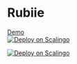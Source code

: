 # Rubiie
[Demo](http://rubiie.yawe.me/)                                          
[![Deploy on Scalingo](https://cdn.scalingo.com/deploy/button.svg)](https://my.scalingo.com/deploy?source=https://github.com/MrYawe/rubiie)

[![Deploy on Scalingo](https://cdn.scalingo.com/deploy/button.svg)](http://localhost:4200/deploy?source=https://github.com/MrYawe/rubiie)
